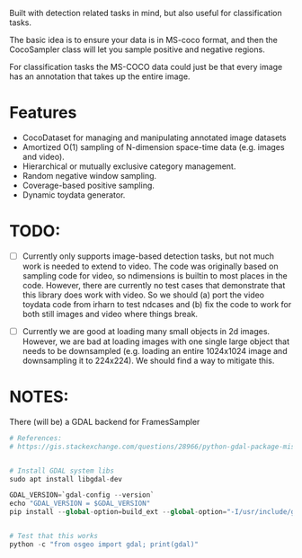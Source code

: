 Built with detection related tasks in mind, but also useful for classification
tasks.

The basic idea is to ensure your data is in MS-coco format, and then the
CocoSampler class will let you sample positive and negative regions.

For classification tasks the MS-COCO data could just be that every image has an
annotation that takes up the entire image.

# Features

* CocoDataset for managing and manipulating annotated image datasets
* Amortized O(1) sampling of N-dimension space-time data (e.g. images and video).
* Hierarchical or mutually exclusive category management.
* Random negative window sampling.
* Coverage-based positive sampling.
* Dynamic toydata generator.


# TODO:

- [ ] Currently only supports image-based detection tasks, but not much work is
  needed to extend to video. The code was originally based on sampling code for
  video, so ndimensions is builtin to most places in the code. However, there are
  currently no test cases that demonstrate that this library does work with video.
  So we should (a) port the video toydata code from irharn to test ndcases and (b)
  fix the code to work for both still images and video where things break. 

- [ ] Currently we are good at loading many small objects in 2d images.
  However, we are bad at loading images with one single large object that needs
  to be downsampled (e.g. loading an entire 1024x1024 image and downsampling it
  to 224x224). We should find a way to mitigate this.


# NOTES:
There (will be) a GDAL backend for FramesSampler


```python
# References:
# https://gis.stackexchange.com/questions/28966/python-gdal-package-missing-header-file-when-installing-via-pip


# Install GDAL system libs
sudo apt install libgdal-dev

GDAL_VERSION=`gdal-config --version`
echo "GDAL_VERSION = $GDAL_VERSION" 
pip install --global-option=build_ext --global-option="-I/usr/include/gdal" GDAL==$GDAL_VERSION


# Test that this works
python -c "from osgeo import gdal; print(gdal)"
```

